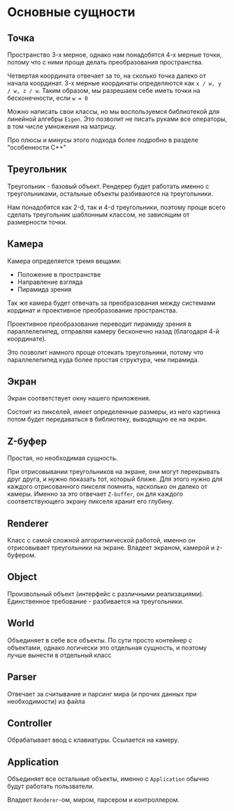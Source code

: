# Основные сущности

## Точка
Пространство 3-х мерное, однако нам понадобятся 4-х мерные точки, потому что с ними проще делать преобразования пространства.

Четвертая координата отвечает за то, на сколько точка далеко от начала координат. 3-х мерные координаты определяются как `x / w, y / w, z / w`. Таким образом, мы разрешаем себе иметь точки на бесконечности, если `w = 0`

Можно написать свои классы, но мы воспользуемся библиотекой для линейной алгебры `Eigen`. Это позволит не писать руками все операторы, в том числе умножения на матрицу.

Про плюсы и минусы этого подхода более подробно в разделе "особенности C++"

## Треугольник
Треугольник - базовый объект. Рендерер будет работать именно с треугольниками, остальные объекты разбиваются на треугольники.

Нам понадобятся как 2-d, так и 4-d треугольники, поэтому проще всего сделать треугольник шаблонным классом, не зависящим от размерности точки.

## Камера
Камера определяется тремя вещами:

* Положение в пространстве
* Направление взгляда
* Пирамида зрения

Так же камера будет отвечать за преобразования между системами кординат и проективное преобразование пространства.

Проективное преобразование переводит пирамиду зрения в параллелепипед, отправляя камеру бесконечно назад (благодаря 4-й координате).

Это позволит намного проще отсекать треугольники, потому что параллелепипед куда более простая структура, чем пирамида.

## Экран
Экран соответствует окну нашего приложения.

Состоит из пикселей, имеет определенные размеры, из него картинка потом будет передаваться в библиотеку, выводящую ее на экран.

## Z-буфер
Простая, но необходимая сущность.

При отрисовывании треугольников на экране, они могут перекрывать друг друга, и нужно показать тот, который ближе. Для этого нужно для каждого отрисованного пикселя помнить, насколько он далеко от камеры. Именно за это отвечает `Z-buffer`, он для каждого соответствующего экрану пикселя хранит его глубину.

## Renderer
Класс с самой сложной алгоритмической работой, именно он отрисовывает треугольники на экране. Владеет экраном, камерой и z-буфером.

## Object
Произвольный объект (интерфейс с различными реализациями). Единственное требование - разбивается на треугольники.

## World
Объединяет в себе все объекты. По сути просто контейнер с объектами, однако логически это отдельная сущность, и поэтому лучше вынести в отдельный класс

## Parser
Отвечает за считывание и парсинг мира (и прочих данных при необходимости) из файла

## Controller
Обрабатывает ввод с клавиатуры. Ссылается на камеру.

## Application
Объединяет все остальные объекты, именно с `Application` обычно будут работать пользватели.

Владеет `Renderer`-ом, миром, парсером и контроллером.


